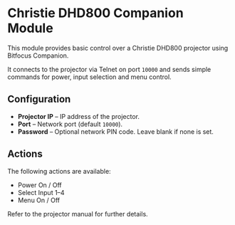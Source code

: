 # Christie DHD800 Companion Module

This module provides basic control over a Christie DHD800 projector using Bitfocus Companion.

It connects to the projector via Telnet on port `10000` and sends simple commands for
power, input selection and menu control.

## Configuration

- **Projector IP** – IP address of the projector.
- **Port** – Network port (default `10000`).
- **Password** – Optional network PIN code. Leave blank if none is set.

## Actions

The following actions are available:

- Power On / Off
- Select Input 1–4
- Menu On / Off

Refer to the projector manual for further details.
